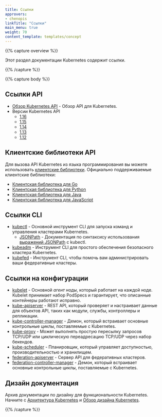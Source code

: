 ```yaml
---
title: Ссылки
approvers:
- chenopis
linkTitle: "Ссылки"
main_menu: true
weight: 70
content_template: templates/concept
---
```


{{% capture overview %}}

Этот раздел документации Kubernetes содержит ссылки.

{{% /capture %}}

{{% capture body %}}

## Ссылки API

* [Обзор Kubernetes API](/docs/reference/using-api/api-overview/) - Обзор API для Kubernetes.
* Версии Kubernetes API
  * [1.16](/docs/reference/generated/kubernetes-api/v1.16/)
  * [1.15](/docs/reference/generated/kubernetes-api/v1.15/)
  * [1.14](/docs/reference/generated/kubernetes-api/v1.14/)
  * [1.13](/docs/reference/generated/kubernetes-api/v1.13/)
  * [1.12](/docs/reference/generated/kubernetes-api/v1.12/)

## Клиентские библиотеки API

Для вызова API Kubernetes из языка программирования вы можете использовать
[клиентские библиотеки](/docs/reference/using-api/client-libraries/). Официально поддерживаемые клиентские библиотеки:

- [Клиентская библиотека для Go](https://github.com/kubernetes/client-go/)
- [Клиентская библиотека для Python](https://github.com/kubernetes-client/python)
- [Клиентская библиотека для Java](https://github.com/kubernetes-client/java)
- [Клиентская библиотека для JavaScript](https://github.com/kubernetes-client/javascript)

## Ссылки CLI

* [kubectl](/docs/user-guide/kubectl-overview) - Основной инструмент CLI для запуска команд и управления кластерами Kubernetes.
    * [JSONPath](/docs/user-guide/jsonpath/) - Документация по синтаксису использования [выражений JSONPath](http://goessner.net/articles/JsonPath/) с kubectl.
* [kubeadm](/docs/admin/kubeadm/) - Инструмент CLI для простого обеспечения безопасного кластера Kubernetes.
* [kubefed](/docs/admin/kubefed/) - Инструмент CLI, чтобы помочь вам администрировать ваши федеративные кластеры.

## Ссылки на конфигурации

* [kubelet](/docs/admin/kubelet/) - Основной *агент ноды*, который работает на каждой ноде. Kubelet принимает набор PodSpecs и гарантирует, что описанные контейнеры работают исправно.
* [kube-apiserver](/docs/admin/kube-apiserver/) - REST API, который проверяет и настраивает данные для объектов API, таких как модули, службы, контроллеры и репликации.
* [kube-controller-manager](/docs/admin/kube-controller-manager/) - Демон, который встраивает основные контрольные циклы, поставляемые с Kubernetes.
* [kube-proxy](/docs/admin/kube-proxy/) - Может выполнять простую пересылку запросов TCP/UDP или циклическую переадресацию TCP/UDP через набор бекендов.
* [kube-scheduler](/docs/admin/kube-scheduler/) - Планировщик, который управляет доступностью, производительностью и хранилищем.
* [federation-apiserver](/docs/admin/federation-apiserver/) - Сервер API для федеративных кластеров.
* [federation-controller-manager](/docs/admin/federation-controller-manager/) - Демон, который встраивает основные контрольные циклы, поставляемые с Kubernetes.

## Дизайн документация

Архив документации по дизайну для функциональности Kubernetes. Начните с [Архитектура Kubernetes](https://git.k8s.io/community/contributors/design-proposals/architecture/architecture.md) и [Обзор дизайна Kubernetes](https://git.k8s.io/community/contributors/design-proposals).

{{% /capture %}}
